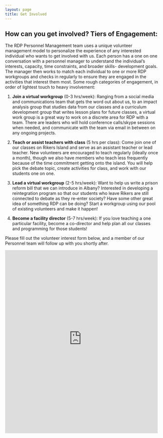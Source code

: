 ```yaml
---
layout: page
title: Get Involved
---
```


## How can you get involved? Tiers of Engagement:

The RDP Personnel Management team uses a unique volunteer management model to
personalize the experience of any interested individual who wants to get involved with
us. Each person has a one on one conversation with a personnel manager to
understand the individual’s interests, capacity, time constraints, and broader skills-
development goals. The manager then works to match each individual to one or more
RDP workgroups and checks in regularly to ensure they are engaged in the activities
that interest them most. Some rough categories of engagement, in order of lightest
touch to heavy involvement:

1. **Join a virtual workgroup** (0-3 hrs/week): Ranging from a social media and
communications team that gets the word out about us, to an impact analysis
group that studies data from our classes and a curriculum development group
that writes lesson plans for future classes, a virtual work group is a great way to
work on a discrete area for RDP with a team. There are leaders who will hold
conference calls/skype sessions when needed, and communicate with the team
via email in between on any ongoing projects.

2. **Teach or assist teachers with class** (5 hrs per class): Come join one of our
classes on Rikers Island and serve as an assistant teacher or lead teacher. New
volunteers are encouraged to teach regularly (ideally once a month), though we
also have members who teach less frequently because of the time commitment
getting onto the island. You will help pick the debate topic, create activities for
class, and work with our students one on one.

3. **Lead a virtual workgroup** (2-5 hrs/week): Want to help us write a prison reform
bill that we can introduce in Albany? Interested in developing a reintegration
program so that our students who leave Rikers are still connected to debate as
they re-enter society? Have some other great idea of something RDP can be
doing? Start a workgroup using our pool of existing volunteers and make it
happen!

4. **Become a facility director** (5-7 hrs/week): If you love teaching a one particular
facility, become a co-director and help plan all our classes and programming for
those students!

Please fill out the volunteer interest form below, and a member of our Personnel team
will follow up with you shortly after.

<iframe src="https://rikersdebateproject.secure.force.com/GW_Volunteers__VolunteersSignupFS" 
frameborder="0" scrolling="false" style="font-family: 'Open Sans'" height="600" width="500">
</iframe>
